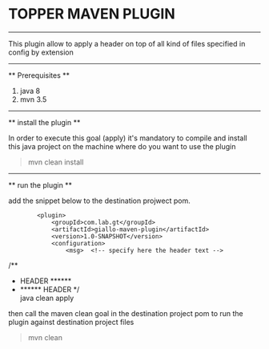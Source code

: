 # TOPPER MAVEN PLUGIN
____

This plugin allow to apply a header on top of all kind of files specified in config by extension
____
 
** Prerequisites **

1. java 8
1. mvn 3.5

____
  
** install the plugin **

In order to execute this goal (apply) it's mandatory to compile and install this java project on the machine where do you want to use the plugin 

>mvn clean install

____
  
** run the plugin **

 add the snippet below to the destination projwect pom.



			<plugin>
				<groupId>com.lab.gt</groupId>
				<artifactId>giallo-maven-plugin</artifactId>
				<version>1.0-SNAPSHOT</version>
				<configuration>
					<msg>  <!-- specify here the header text -->
/**
*  HEADER ******
*   ****** HEADER
*/	
					</msg>  <!-- specify here the extension -->
					<ext>java
					</ext>
				</configuration>
				<executions>
					<execution>
						<phase>clean</phase>
						<goals>
							<goal>apply</goal>
						</goals>
					</execution>
				</executions>
			</plugin>
 
 
 then call the maven clean goal in the destination project pom to run the plugin against destination project files
 
> mvn clean 
 
 